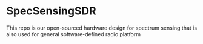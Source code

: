 # SpecSensingSDR
This repo is our open-sourced hardware design for spectrum sensing that is also used for general software-defined radio platform
